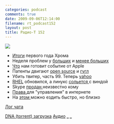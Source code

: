 ```yaml
---
categories: podcast
comments: true
date: 2009-09-06T12:14:00
filename: rt_podcast152
layout: post
title: Радио-Т 152
---
```


![](https://radio-t.com/images/radio-t/rt152.png)

- [Итоги](http://habrahabr.ru/blogs/google_chrome/68665/) первого года Хрома
- Неделя проблем у [больших](http://internetno.net/2009/09/02/gmail-fail/) и [менее больших](http://webplanet.ru/news/life/2009/09/02/outage.html)
- [Что](http://www.news.com.au/technology/story/0,28348,26010638-5014239,00.html) нам готовит событие от Apple
- Патенты двигают [open source](http://www.opennet.ru/opennews/art.shtml?num=23286) и [гугл](http://internet.cnews.ru/news/line/index.shtml?2009/09/04/360641)
- Убить твитер, часть 99. Теперь [yahoo](http://internet.cnews.ru/news/line/index.shtml?2009/09/02/360212)
- [RHEL](http://www.opennet.ru/opennews/art.shtml?num=23260) обновился, а линукс [сольется ](http://www.securitylab.ru/news/384541.php)с виндой
- Skype [продан ](http://internet.cnews.ru/news/top/index.shtml?2009/09/01/360035)неизвестно кому
- [Права ](http://www.securitylab.ru/news/384424.php)для "управления" в интернете
- На [этом ](http://www.engadget.com/2009/09/03/video-electric-folding-yikebike-looks-slightly-ridiculous-tota/)можно ездить быстро, но близко

[Лог чата](http://chat.radio-t.com/logs/radio-t-152.html)

[DNA (torrent) загрузка](http://dnagen.bittorrent.com/bdg/get?url=http%3A%2F%2Fradio-t.com%2Fdownloads%2Frt_podcast152.mp3&name=IT%20Podcast%20Radio-T)
[](http://dnagen.bittorrent.com/bdg/get?url=http%3A%2F%2Fradio-t.com%2Fdownloads%2Frt_podcast152.mp3&name=IT%20Podcast%20Radio-T)[Аудио](http://archive.rucast.net/radio-t/media/rt_podcast152.mp3)
**_
_**
<audio src="http://archive.rucast.net/radio-t/media/rt_podcast152.mp3" preload="none"></audio>
